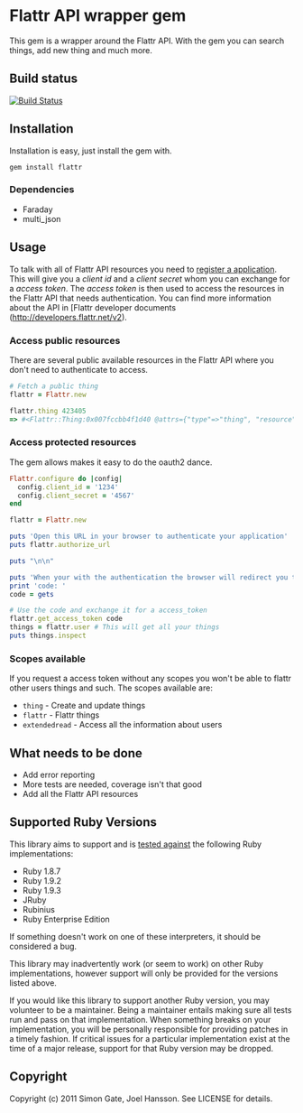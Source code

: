 # Flattr API wrapper gem

This gem is a wrapper around the Flattr API. With the gem you can search things, add new thing and much more.

## Build status

[![Build
Status](https://secure.travis-ci.org/simon/flattr.png)](http://travis-ci.org/simon/flattr)

## Installation

Installation is easy, just install the gem with.

`gem install flattr`

### Dependencies

  * Faraday
  * multi_json

## Usage

To talk with all of Flattr API resources you need to [register a application](http://flattr.com/apps). This will give you a *client id* and a *client secret* whom you can exchange for a *access token*. The *access token* is then used to access the resources in the Flattr API that needs authentication. You can find more information about the API in [Flattr developer documents (http://developers.flattr.net/v2).

### Access public resources

There are several public available resources in the Flattr API where you don't need to authenticate to access.

```ruby
# Fetch a public thing
flattr = Flattr.new

flattr.thing 423405
=> #<Flattr::Thing:0x007fccbb4f1d40 @attrs={"type"=>"thing", "resource"=>"https://api.flattr.com/rest/v2/things/423405", "link"=>"https://flattr.com/thing/423405", "id"=>423405, "url"=>"http://blog.flattr.net/2011/10/api-v2-beta-out-whats-changed/", "language"=>"en_GB", "category"=>"text", "owner"=>{"type"=>"user", "resource"=>"https://api.flattr.com/rest/v2/users/flattr", "link"=>"https://flattr.com/profile/flattr", "username"=>"flattr"}, "hidden"=>false, "created_at"=>1319704532, "tags"=>["api"], "flattrs"=>9, "description"=>"We have been working hard to deliver a great experience for developers and tried to build a good foundation for easily add new features. The API will remain in beta for a while for us to kill quirks and refine some of the resources, this means there might be big changes without notice for ...", "title"=>"API v2 beta out – what’s changed?"}>
```

### Access protected resources

The gem allows makes it easy to do the oauth2 dance.

```ruby
Flattr.configure do |config|
  config.client_id = '1234'
  config.client_secret = '4567'
end

flattr = Flattr.new

puts 'Open this URL in your browser to authenticate your application'
puts flattr.authorize_url

puts "\n\n"

puts 'When your with the authentication the browser will redirect you to the callback URL you specified when creating a application. It has also included a code in the query string. Copy paste this code to the command line.'
print 'code: '
code = gets

# Use the code and exchange it for a access_token
flattr.get_access_token code
things = flattr.user # This will get all your things
puts things.inspect

```

### Scopes available

If you request a access token without any scopes you won't be able to flattr other users things and such. The scopes available are:

* `thing` - Create and update things
* `flattr` - Flattr things
* `extendedread` - Access all the information about users

## What needs to be done

* Add error reporting
* More tests are needed, coverage isn't that good
* Add all the Flattr API resources

## Supported Ruby Versions

This library aims to support and is [tested against](http://travis-ci.org/simon/flattr) the following Ruby implementations:

* Ruby 1.8.7
* Ruby 1.9.2
* Ruby 1.9.3
* JRuby
* Rubinius
* Ruby Enterprise Edition

If something doesn't work on one of these interpreters, it should be considered a bug.

This library may inadvertently work (or seem to work) on other Ruby implementations, however support will only be provided for the versions listed above.

If you would like this library to support another Ruby version, you may volunteer to be a maintainer. Being a maintainer entails making sure all tests run and pass on that implementation. When something breaks on your implementation, you will be personally responsible for providing patches in a timely fashion. If critical issues for a particular implementation exist at the time of a major release, support for that Ruby version may be dropped.

## Copyright

Copyright (c) 2011 Simon Gate, Joel Hansson. See LICENSE for details.
